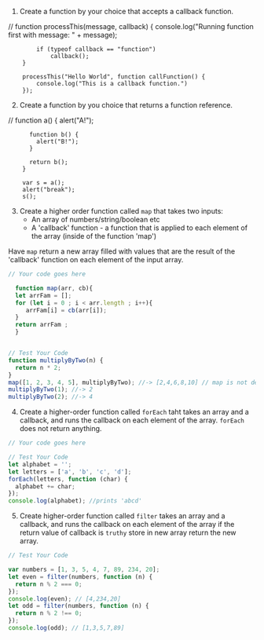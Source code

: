 1. Create a function by your choice that accepts a callback function.

// function processThis(message, callback) {
            console.log("Running function first with message: " + message);
  
            if (typeof callback == "function")
                callback();
        }
  
        processThis("Hello World", function callFunction() {
            console.log("This is a callback function.")
        });

2. Create a function by you choice that returns a function reference.

//    function a() {
          alert("A!");

          function b() {
            alert("B!");
          }

          return b();
        }

        var s = a();
        alert("break");
        s();

3. Create a higher order function called `map` that takes two inputs:
   - An array of numbers/string/boolean etc
   - A 'callback' function - a function that is applied to each element of the array (inside of the function 'map')

Have `map` return a new array filled with values that are the result of the 'callback' function on each element of the input array.

```js
// Your code goes here

  function map(arr, cb){
  let arrFam = [];
  for (let i = 0 ; i < arr.length ; i++){
     arrFam[i] = cb(arr[i]);  
  }
  return arrFam ;
  }


// Test Your Code
function multiplyByTwo(n) {
  return n * 2;
}
map([1, 2, 3, 4, 5], multiplyByTwo); //-> [2,4,6,8,10] // map is not defined
multiplyByTwo(1); //-> 2
multiplyByTwo(2); //-> 4
```

4. Create a higher-order function called `forEach` taht takes an array and a callback, and runs the callback on each element of the array. `forEach` does not return anything.

```js
// Your code goes here

// Test Your Code
let alphabet = '';
let letters = ['a', 'b', 'c', 'd'];
forEach(letters, function (char) {
  alphabet += char;
});
console.log(alphabet); //prints 'abcd'
```

5. Create higher-order function called `filter` takes an array and a callback, and runs the callback on each element of the array if the return value of callback is `truthy` store in new array return the new array.

```js
// Test Your Code

var numbers = [1, 3, 5, 4, 7, 89, 234, 20];
let even = filter(numbers, function (n) {
  return n % 2 === 0;
});
console.log(even); // [4,234,20]
let odd = filter(numbers, function (n) {
  return n % 2 !== 0;
});
console.log(odd); // [1,3,5,7,89]
```
